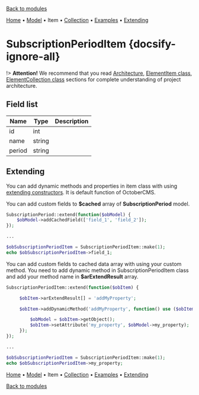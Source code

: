 [Back to modules](modules/home.md)

[Home](modules/subscription-period/home.md)
• [Model](modules/subscription-period/model/model.md)
• Item
• [Collection](modules/subscription-period/collection/collection.md)
• [Examples](modules/subscription-period/examples/examples.md)
• [Extending](modules/subscription-period/extending/extending.md)

# SubscriptionPeriodItem {docsify-ignore-all}

!> **Attention!**  We recommend that you read [Architecture](architecture/architecture), [ElementItem class](architecture/item-class/item-class.md),
[ElementCollection class](architecture/collection-class/collection-class.md) sections for complete understanding of  project architecture.

## Field list

|  Name | Type | Description |
|-------|------|--------|
|id|int|
|name|string|
|period|string|

## Extending

You can add dynamic methods and properties in item class with using [extending constructors](http://octobercms.com/docs/services/behaviors#constructor-extension).
It is default function of OctoberCMS.

You can add custom fields to **$cached** array of **SubscriptionPeriod** model.
```php
SubscriptionPeriod::extend(function($obModel) {
    $obModel->addCachedField(['field_1', 'field_2']);
});

...

$obSubscriptionPeriodItem = SubscriptionPeriodItem::make(1);
echo $obSubscriptionPeriodItem->field_1;
```

You can add custom fields to cached data array with using your custom method.
You need to add dynamic method in SubscriptionPeriodItem class and add your method name in **$arExtendResult** array.
```php
SubscriptionPeriodItem::extend(function($obItem) {

     $obItem->arExtendResult[] = 'addMyProperty';

     $obItem->addDynamicMethod('addMyProperty', function() use ($obItem) {

         $obModel = $obItem->getObject();
         $obItem->setAttribute('my_property', $obModel->my_property);
     });
});

...

$obSubscriptionPeriodItem = SubscriptionPeriodItem::make(1);
echo $obSubscriptionPeriodItem->my_property;
```

[Home](modules/subscription-period/home.md)
• [Model](modules/subscription-period/model/model.md)
• Item
• [Collection](modules/subscription-period/collection/collection.md)
• [Examples](modules/subscription-period/examples/examples.md)
• [Extending](modules/subscription-period/extending/extending.md)

[Back to modules](modules/home.md)
